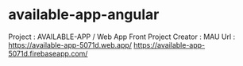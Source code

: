 # available-app-angular

Project : AVAILABLE-APP / Web App Front Project
Creator :  MAU
Url : https://available-app-5071d.web.app/
      https://available-app-5071d.firebaseapp.com/